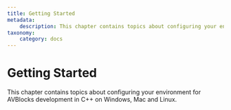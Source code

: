 ```yaml
---
title: Getting Started
metadata:
    description: This chapter contains topics about configuring your environment for AVBlocks development on Windows, Mac and Linux.
taxonomy:
    category: docs
---
```


# Getting Started

This chapter contains topics about configuring your environment for AVBlocks development in C++ on Windows, Mac and Linux.


